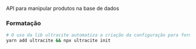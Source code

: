 API para manipular produtos na base de dados

### Formatação

```bash 
# O uso da lib ultracite automatiza a criação da configuração para formatação de commits e do código.
yarn add ultracite && npx ultracite init
```